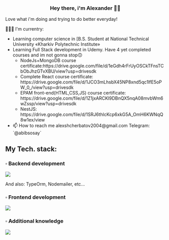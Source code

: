 ### <div align="center">Hey there, i'm Alexander 👨‍💻</div>  
  Love what i'm doing and trying to do better everyday!
  
🧑🏻‍💻   I'm currentry:

<ul>
    <li>Learning computer science in [B.S. Student at National Technical University «Kharkiv Polytechnic Institute»</li>
    <li>Learning Full Stack development in Udemy. Have 4 yet completed 
    courses and im not gonna stop🙃
        <ul>
            <li>
                NodeJs+MongoDB course certificate:https://drive.google.com/file/d/1eGdh4rFrUyOSCkTFnsTCbObJhzGTvXBU/view?usp=drivesdk
            </li>
            <li>
                Complete React course certificate: https://drive.google.com/file/d/1JCO3mLhsbX45NP8xnd5qc1lfE5oPW_0_/view?usp=drivesdk
            </li>
            <li>
                EPAM front-end(HTML,CSS,JS) course certificate: https://drive.google.com/file/d/1Z1jxARCKl9DBnQX5nqA08mvbWm6wZssp/view?usp=drivesdk
            </li>
            <li>
                NestJS: https://drive.google.com/file/d/1SRJ6thlcKcp6xkG5A_OmH6KWNqQ8w1ex/view
            </li>
        </ul>
    </li>
    <li>
        📫  How to reach me alexshcherbatov2004@gmail.com
        Telegram: `@abibsosay`
    </li>
</ul>
  
## My Tech. stack:
<h3>▫ Backend development</h3>
<p align="start">
  <a href="https://skillicons.dev">
    <img src="https://skillicons.dev/icons?i=nodejs,ts,js,nestjs,express,mongodb,supabase,sqlite,postgres,sequelize,jest" />
  </a>
</p>
<p>And also: TypeOrm, Nodemailer, etc...</p>
<h3>▫ Frontend development</h3>
<p align="start">
  <a href="https://skillicons.dev">
    <img src="https://skillicons.dev/icons?i=html,css,js,tailwind,react,redux,pug,bootstrap,styledcomponents" />
  </a>
</p>

<h3>▫ Additional knowledge</h3>
<p align="start">
  <a href="https://skillicons.dev">
    <img src="https://skillicons.dev/icons?i=c,python,linux," />
  </a>
</p>

<br/>   

